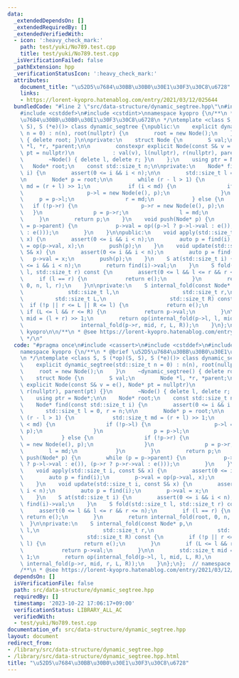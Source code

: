 ```yaml
---
data:
  _extendedDependsOn: []
  _extendedRequiredBy: []
  _extendedVerifiedWith:
  - icon: ':heavy_check_mark:'
    path: test/yuki/No789.test.cpp
    title: test/yuki/No789.test.cpp
  _isVerificationFailed: false
  _pathExtension: hpp
  _verificationStatusIcon: ':heavy_check_mark:'
  attributes:
    document_title: "\u52D5\u7684\u30BB\u30B0\u30E1\u30F3\u30C8\u6728"
    links:
    - https://lorent-kyopro.hatenablog.com/entry/2021/03/12/025644
  bundledCode: "#line 2 \"src/data-structure/dynamic_segtree.hpp\"\n#include <cassert>\n\
    #include <cstddef>\n#include <cstdint>\nnamespace kyopro {\n/**\n * @brief \u52D5\
    \u7684\u30BB\u30B0\u30E1\u30F3\u30C8\u6728\n */\ntemplate <class S, S (*op)(S,\
    \ S), S (*e)()> class dynamic_segtree {\npublic:\n    explicit dynamic_segtree(std::size_t\
    \ n = 0) : n(n), root(nullptr) {\n        root = new Node();\n    }\n    ~dynamic_segtree()\
    \ { delete root; }\n\nprivate:\n    struct Node {\n        S val;\n        Node\
    \ *l, *r, *parent;\n\n        constexpr explicit Node(const S& v = e(), Node*\
    \ pt = nullptr)\n            : val(v), l(nullptr), r(nullptr), parent(pt) {}\n\
    \        ~Node() { delete l, delete r; }\n    };\n    using ptr = Node*;\n\n \
    \   Node* root;\n    const std::size_t n;\n\nprivate:\n    Node* find(const std::size_t\
    \ i) {\n        assert(0 <= i && i < n);\n\n        std::size_t l = 0, r = n;\n\
    \n        Node* p = root;\n\n        while (r - l > 1) {\n            std::size_t\
    \ md = (r + l) >> 1;\n            if (i < md) {\n                if (!p->l) {\n\
    \                    p->l = new Node(e(), p);\n                }\n           \
    \     p = p->l;\n                r = md;\n            } else {\n             \
    \   if (!p->r) {\n                    p->r = new Node(e(), p);\n             \
    \   }\n                p = p->r;\n                l = md;\n            }\n   \
    \     }\n        return p;\n    }\n    void push(Node* p) {\n        while (p\
    \ = p->parent) {\n            p->val = op((p->l ? p->l->val : e()), (p->r ? p->r->val\
    \ : e()));\n        }\n    }\n\npublic:\n    void apply(std::size_t i, const S&\
    \ x) {\n        assert(0 <= i && i < n);\n        auto p = find(i);\n        p->val\
    \ = op(p->val, x);\n        push(p);\n    }\n    void update(std::size_t i, const\
    \ S& x) {\n        assert(0 <= i && i < n);\n        auto p = find(i);\n     \
    \   p->val = x;\n        push(p);\n    }\n    S at(std::size_t i) {\n        assert(0\
    \ <= i && i < n);\n        return find(i)->val;\n    }\n    S fold(std::size_t\
    \ l, std::size_t r) const {\n        assert(0 <= l && l <= r && r <= n);\n   \
    \     if (l == r) {\n            return e();\n        }\n        return internal_fold(root,\
    \ 0, n, l, r);\n    }\n\nprivate:\n    S internal_fold(const Node* p,\n      \
    \              std::size_t l,\n                    std::size_t r,\n          \
    \          std::size_t L,\n                    std::size_t R) const {\n      \
    \  if (!p || r <= L || R <= l) {\n            return e();\n        }\n       \
    \ if (L <= l && r <= R) {\n            return p->val;\n        }\n\n        std::size_t\
    \ mid = (l + r) >> 1;\n        return op(internal_fold(p->l, l, mid, L, R),\n\
    \                  internal_fold(p->r, mid, r, L, R));\n    }\n};\n};  // namespace\
    \ kyopro\n\n/**\n * @see https://lorent-kyopro.hatenablog.com/entry/2021/03/12/025644\n\
    \ */\n"
  code: "#pragma once\n#include <cassert>\n#include <cstddef>\n#include <cstdint>\n\
    namespace kyopro {\n/**\n * @brief \u52D5\u7684\u30BB\u30B0\u30E1\u30F3\u30C8\u6728\
    \n */\ntemplate <class S, S (*op)(S, S), S (*e)()> class dynamic_segtree {\npublic:\n\
    \    explicit dynamic_segtree(std::size_t n = 0) : n(n), root(nullptr) {\n   \
    \     root = new Node();\n    }\n    ~dynamic_segtree() { delete root; }\n\nprivate:\n\
    \    struct Node {\n        S val;\n        Node *l, *r, *parent;\n\n        constexpr\
    \ explicit Node(const S& v = e(), Node* pt = nullptr)\n            : val(v), l(nullptr),\
    \ r(nullptr), parent(pt) {}\n        ~Node() { delete l, delete r; }\n    };\n\
    \    using ptr = Node*;\n\n    Node* root;\n    const std::size_t n;\n\nprivate:\n\
    \    Node* find(const std::size_t i) {\n        assert(0 <= i && i < n);\n\n \
    \       std::size_t l = 0, r = n;\n\n        Node* p = root;\n\n        while\
    \ (r - l > 1) {\n            std::size_t md = (r + l) >> 1;\n            if (i\
    \ < md) {\n                if (!p->l) {\n                    p->l = new Node(e(),\
    \ p);\n                }\n                p = p->l;\n                r = md;\n\
    \            } else {\n                if (!p->r) {\n                    p->r\
    \ = new Node(e(), p);\n                }\n                p = p->r;\n        \
    \        l = md;\n            }\n        }\n        return p;\n    }\n    void\
    \ push(Node* p) {\n        while (p = p->parent) {\n            p->val = op((p->l\
    \ ? p->l->val : e()), (p->r ? p->r->val : e()));\n        }\n    }\n\npublic:\n\
    \    void apply(std::size_t i, const S& x) {\n        assert(0 <= i && i < n);\n\
    \        auto p = find(i);\n        p->val = op(p->val, x);\n        push(p);\n\
    \    }\n    void update(std::size_t i, const S& x) {\n        assert(0 <= i &&\
    \ i < n);\n        auto p = find(i);\n        p->val = x;\n        push(p);\n\
    \    }\n    S at(std::size_t i) {\n        assert(0 <= i && i < n);\n        return\
    \ find(i)->val;\n    }\n    S fold(std::size_t l, std::size_t r) const {\n   \
    \     assert(0 <= l && l <= r && r <= n);\n        if (l == r) {\n           \
    \ return e();\n        }\n        return internal_fold(root, 0, n, l, r);\n  \
    \  }\n\nprivate:\n    S internal_fold(const Node* p,\n                    std::size_t\
    \ l,\n                    std::size_t r,\n                    std::size_t L,\n\
    \                    std::size_t R) const {\n        if (!p || r <= L || R <=\
    \ l) {\n            return e();\n        }\n        if (L <= l && r <= R) {\n\
    \            return p->val;\n        }\n\n        std::size_t mid = (l + r) >>\
    \ 1;\n        return op(internal_fold(p->l, l, mid, L, R),\n                 \
    \ internal_fold(p->r, mid, r, L, R));\n    }\n};\n};  // namespace kyopro\n\n\
    /**\n * @see https://lorent-kyopro.hatenablog.com/entry/2021/03/12/025644\n */"
  dependsOn: []
  isVerificationFile: false
  path: src/data-structure/dynamic_segtree.hpp
  requiredBy: []
  timestamp: '2023-10-22 17:06:17+09:00'
  verificationStatus: LIBRARY_ALL_AC
  verifiedWith:
  - test/yuki/No789.test.cpp
documentation_of: src/data-structure/dynamic_segtree.hpp
layout: document
redirect_from:
- /library/src/data-structure/dynamic_segtree.hpp
- /library/src/data-structure/dynamic_segtree.hpp.html
title: "\u52D5\u7684\u30BB\u30B0\u30E1\u30F3\u30C8\u6728"
---
```

